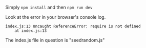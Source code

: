 Simply `npm install` and then `npm run dev`

Look at the error in your browser's console log.


```
index.js:13 Uncaught ReferenceError: require is not defined
    at index.js:13
```

The index.js file in question is  "seedrandom.js"
